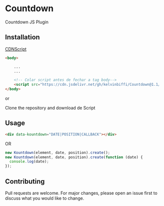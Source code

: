 # Countdown
Countdown JS Plugin

## Installation

[CDNScript](https://cdn.jsdelivr.net/gh/kelvinbiffi/Countdown@1.1/kountdown.js)

```html
<body>

    ...
    ...

    <!-- Colar script antes de fechar a tag body-->
    <script src="https://cdn.jsdelivr.net/gh/kelvinbiffi/Countdown@1.1/kountdown.js"></script>
</body>
```

or 

Clone the repository and download de Script

## Usage

```html
<div data-kountdown="DATE|POSITION|CALLBACK"></div>
```

OR

```javascript
new Kountdown(element, date, position).create();
new Kountdown(element, date, position).create(function (date) {
  console.log(date);
});
```

## Contributing
Pull requests are welcome. For major changes, please open an issue first to discuss what you would like to change.